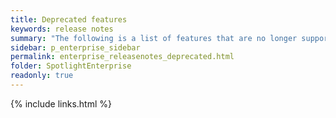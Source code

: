 ```yaml
---
title: Deprecated features
keywords: release notes
summary: "The following is a list of features that are no longer supported starting with Spotlight Enterprise 12.4"
sidebar: p_enterprise_sidebar
permalink: enterprise_releasenotes_deprecated.html
folder: SpotlightEnterprise
readonly: true
---
```



{% include links.html %}
